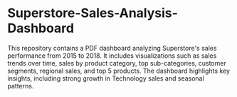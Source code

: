 # Superstore-Sales-Analysis-Dashboard
This repository contains a PDF dashboard analyzing Superstore's sales performance from 2015 to 2018. It includes visualizations such as sales trends over time, sales by product category, top sub-categories, customer segments, regional sales, and top 5 products. The dashboard highlights key insights, including strong growth in Technology sales and seasonal patterns.
